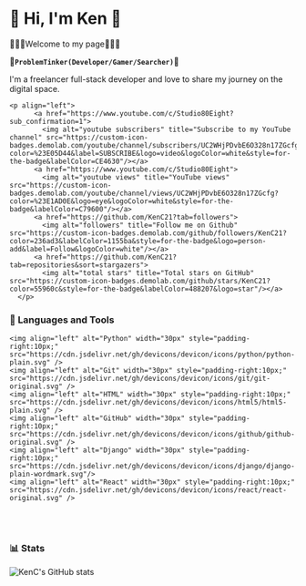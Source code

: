 # 📌 Hi, I'm Ken 📌

🚧🚧🚧Welcome to my page🚧🚧🚧

**🚥`ProblemTinker(Developer/Gamer/Searcher)`🚥**

I'm a freelancer full-stack developer and love to share my journey on the digital space. 

    <p align="left">
          <a href="https://www.youtube.com/c/Studio80Eight?sub_confirmation=1">
            <img alt="youtube subscribers" title="Subscribe to my YouTube channel" src="https://custom-icon-badges.demolab.com/youtube/channel/subscribers/UC2WHjPDvbE6O328n17ZGcfg?color=%23E05D44&label=SUBSCRIBE&logo=video&logoColor=white&style=for-the-badge&labelColor=CE4630"/></a> 
          <a href="https://www.youtube.com/c/Studio80Eight">
            <img alt="youtube views" title="YouTube views" src="https://custom-icon-badges.demolab.com/youtube/channel/views/UC2WHjPDvbE6O328n17ZGcfg?color=%23E1AD0E&logo=eye&logoColor=white&style=for-the-badge&labelColor=C79600"/></a> 
          <a href="https://github.com/KenC21?tab=followers">
            <img alt="followers" title="Follow me on Github" src="https://custom-icon-badges.demolab.com/github/followers/KenC21?color=236ad3&labelColor=1155ba&style=for-the-badge&logo=person-add&label=Follow&logoColor=white"/></a>
          <a href="https://github.com/KenC21?tab=repositories&sort=stargazers">
            <img alt="total stars" title="Total stars on GitHub" src="https://custom-icon-badges.demolab.com/github/stars/KenC21?color=55960c&style=for-the-badge&labelColor=488207&logo=star"/></a>
      </p>



### 🧰 Languages and Tools

    <img align="left" alt="Python" width="30px" style="padding-right:10px;" src="https://cdn.jsdelivr.net/gh/devicons/devicon/icons/python/python-plain.svg" />
    <img align="left" alt="Git" width="30px" style="padding-right:10px;" src="https://cdn.jsdelivr.net/gh/devicons/devicon/icons/git/git-original.svg" />
    <img align="left" alt="HTML" width="30px" style="padding-right:10px;" src="https://cdn.jsdelivr.net/gh/devicons/devicon/icons/html5/html5-plain.svg" />
    <img align="left" alt="GitHub" width="30px" style="padding-right:10px;" src="https://cdn.jsdelivr.net/gh/devicons/devicon/icons/github/github-original.svg" />
    <img align="left" alt="Django" width="30px" style="padding-right:10px;" src="https://cdn.jsdelivr.net/gh/devicons/devicon/icons/django/django-plain-wordmark.svg"/>
    <img align="left" alt="React" width="30px" style="padding-right:10px;" src="https://cdn.jsdelivr.net/gh/devicons/devicon/icons/react/react-original.svg" />

<br />

#



### 📊 Stats

![KenC's GitHub stats](https://github-readme-stats.vercel.app/api?username=kenC21&show_icons=true&theme=gruvbox)


[youtube]: https://youtube.com/Studio80Eight
